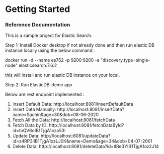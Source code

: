 # Getting Started

### Reference Documentation
This is a sample project for Elastic Search.

Step 1: Install Docker desktop if not already done and then run elastic DB instance locally using the below command :

docker run -d --name es762 -p 9200:9200 -e "discovery.type=single-node" elasticsearch:7.6.2

this will install and run elastic DB instance on your local.

Step 2: Run ElasticDB-demo app

Below are rest endpoint implemented :

1) Insert Default Data: http://localhost:8081/insertDefaultData
2) Insert Data Manually: http://localhost:8081/insertData?name=Sachin&age=30&dob=08-06-2020
3) Fetch All the Data: http://localhost:8081/fetchData
4) Fetch Data by ID: http://localhost:8081/fetchDataById?id=toQV6oIB1TjgA1ozo53I
5) Update Data: http://localhost:8081/updateData?id=s4RP3IIB1TjgA1ozLJ0K&name=Demo&age=34&dob=04-07-2001
6) Delete Data: http://localhost:8081/deleteData?id=tIRe3YIB1TjgA1oz2J14
